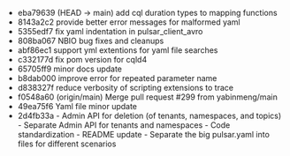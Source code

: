 - eba79639 (HEAD -> main) add cql duration types to mapping functions
- 8143a2c2 provide better error messages for malformed yaml
- 5355edf7 fix yaml indentation in pulsar_client_avro
- 808ba067 NBIO bug fixes and cleanups
- abf86ec1 support yml extentions for yaml file searches
- c332177d fix pom version for cqld4
- 65705ff9 minor docs update
- b8dab000 improve error for repeated parameter name
- d838327f reduce verbosity of scripting extensions to trace
- f0548a60 (origin/main) Merge pull request #299 from yabinmeng/main
- 49ea75f6 Yaml file minor update
- 2d4fb33a - Admin API for deletion (of tenants, namespaces, and topics) - Separate Admin API for tenants and namespaces - Code standardization - README update - Separate the big pulsar.yaml into files for different scenarios
